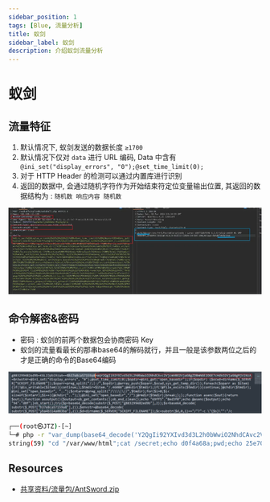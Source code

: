 ```yaml
---
sidebar_position: 1
tags: [Blue, 流量分析]
title: 蚁剑
sidebar_label: 蚁剑
description: 介绍蚁剑流量分析
---
```

# 蚁剑
## 流量特征
1. 默认情况下, 蚁剑发送的数据长度 `≥1700`
2. 默认情况下仅对 `data` 进行 URL 编码, Data 中含有 `@ini_set("display_errors", "0");@set_time_limit(0);`
3. 对于 HTTP Header 的检测可以通过内置库进行识别
4. 返回的数据中, 会通过随机字符作为开始结束符定位变量输出位置, 其返回的数据结构为 : `随机数 响应内容 随机数`

![20240411180201](https://raw.githubusercontent.com/Guardian-JTZ/Image/main/img/20240411180201.png)

## 命令解密&密码
* 密码 : 蚁剑的前两个数据包会协商密码 Key
* 蚁剑的流量看最长的那串base64的解码就行，并且一般是该参数两位之后的才是正确的命令的Base64编码

![image.png](https://raw.githubusercontent.com/Guardian-JTZ/Image/main/img/20240411175726.png)

```bash
┌──(root㉿JTZ)-[~]
└─# php -r "var_dump(base64_decode('Y2QgIi92YXIvd3d3L2h0bWwiO2NhdCAvc2VjcmV0O2VjaG8gZDBmNGE2OGE7cHdkO2VjaG8gMjVlNzA='));"
string(59) "cd "/var/www/html";cat /secret;echo d0f4a68a;pwd;echo 25e70"
```

## Resources
- [共享资料/流量包/AntSword.zip](https://pan.baidu.com/s/1PNvMPQsc-F70Lyk7ZNsRrA?pwd=f228)